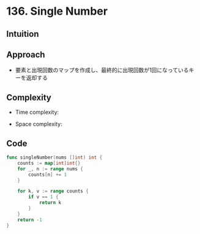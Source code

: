 # 136. Single Number

## Intuition

## Approach
<!-- Describe your approach to solving the problem. -->
- 要素と出現回数のマップを作成し、最終的に出現回数が1回になっているキーを返却する

## Complexity

- Time complexity:
<!-- Add your time complexity here, e.g. $$O(n)$$ -->

- Space complexity:
<!-- Add your space complexity here, e.g. $$O(n)$$ -->

## Code

```go
func singleNumber(nums []int) int {
    counts := map[int]int{}
    for _, n := range nums {
        counts[n] += 1
    }

    for k, v := range counts {
        if v == 1 {
            return k
        }
    }
    return -1
}
```
